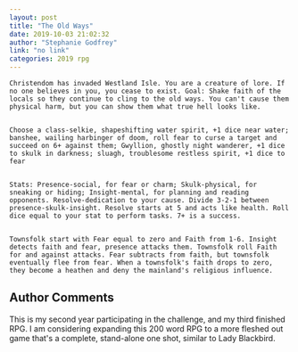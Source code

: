 ```yaml
---
layout: post
title: "The Old Ways"
date: 2019-10-03 21:02:32
author: "Stephanie Godfrey"
link: "no link"
categories: 2019 rpg
---
```


 
```
Christendom has invaded Westland Isle. You are a creature of lore. If no one believes in you, you cease to exist. Goal: Shake faith of the locals so they continue to cling to the old ways. You can't cause them physical harm, but you can show them what true hell looks like.


Choose a class-selkie, shapeshifting water spirit, +1 dice near water; banshee, wailing harbinger of doom, roll fear to curse a target and succeed on 6+ against them; Gwyllion, ghostly night wanderer, +1 dice to skulk in darkness; sluagh, troublesome restless spirit, +1 dice to fear


Stats: Presence-social, for fear or charm; Skulk-physical, for sneaking or hiding; Insight-mental, for planning and reading opponents. Resolve-dedication to your cause. Divide 3-2-1 between presence-skulk-insight. Resolve starts at 5 and acts like health. Roll dice equal to your stat to perform tasks. 7+ is a success.


Townsfolk start with Fear equal to zero and Faith from 1-6. Insight detects faith and fear, presence attacks them. Townsfolk roll Faith for and against attacks. Fear subtracts from faith, but townsfolk eventually flee from fear. When a townsfolk's faith drops to zero, they become a heathen and deny the mainland's religious influence.
```
## Author Comments
This is my second year participating in the challenge, and my third finished RPG. I am considering expanding this 200 word RPG to a more fleshed out game that's a complete, stand-alone one shot, similar to Lady Blackbird.
